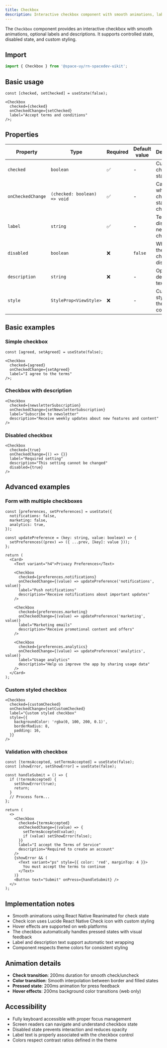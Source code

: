 ```yaml
---
title: Checkbox
description: Interactive checkbox component with smooth animations, labels, and descriptions for form inputs.
---
```


The `Checkbox` component provides an interactive checkbox with smooth animations, optional labels and descriptions. It supports controlled state, disabled state, and custom styling.

## Import

```typescript
import { Checkbox } from '@space-uy/rn-spacedev-uikit';
```

## Basic usage

```tsx
const [checked, setChecked] = useState(false);

<Checkbox
  checked={checked}
  onCheckedChange={setChecked}
  label="Accept terms and conditions"
/>;
```

## Properties

| Property          | Type                         | Required | Default value | Description                           |
| ----------------- | ---------------------------- | -------- | ------------- | ------------------------------------- |
| `checked`         | `boolean`                    | ✅       | -             | Current checked state                 |
| `onCheckedChange` | `(checked: boolean) => void` | ✅       | -             | Callback when checked state changes   |
| `label`           | `string`                     | ✅       | -             | Text label displayed next to checkbox |
| `disabled`        | `boolean`                    | ❌       | `false`       | Whether the checkbox is disabled      |
| `description`     | `string`                     | ❌       | -             | Optional description text             |
| `style`           | `StyleProp<ViewStyle>`       | ❌       | -             | Custom styles for the container       |

## Basic examples

### Simple checkbox

```tsx
const [agreed, setAgreed] = useState(false);

<Checkbox
  checked={agreed}
  onCheckedChange={setAgreed}
  label="I agree to the terms"
/>;
```

### Checkbox with description

```tsx
<Checkbox
  checked={newsletterSubscription}
  onCheckedChange={setNewsletterSubscription}
  label="Subscribe to newsletter"
  description="Receive weekly updates about new features and content"
/>
```

### Disabled checkbox

```tsx
<Checkbox
  checked={true}
  onCheckedChange={() => {}}
  label="Required setting"
  description="This setting cannot be changed"
  disabled={true}
/>
```

## Advanced examples

### Form with multiple checkboxes

```tsx
const [preferences, setPreferences] = useState({
  notifications: false,
  marketing: false,
  analytics: true,
});

const updatePreference = (key: string, value: boolean) => {
  setPreferences((prev) => ({ ...prev, [key]: value }));
};

return (
  <Card>
    <Text variant="h4">Privacy Preferences</Text>

    <Checkbox
      checked={preferences.notifications}
      onCheckedChange={(value) => updatePreference('notifications', value)}
      label="Push notifications"
      description="Receive notifications about important updates"
    />

    <Checkbox
      checked={preferences.marketing}
      onCheckedChange={(value) => updatePreference('marketing', value)}
      label="Marketing emails"
      description="Receive promotional content and offers"
    />

    <Checkbox
      checked={preferences.analytics}
      onCheckedChange={(value) => updatePreference('analytics', value)}
      label="Usage analytics"
      description="Help us improve the app by sharing usage data"
    />
  </Card>
);
```

### Custom styled checkbox

```tsx
<Checkbox
  checked={customChecked}
  onCheckedChange={setCustomChecked}
  label="Custom styled checkbox"
  style={{
    backgroundColor: 'rgba(0, 100, 200, 0.1)',
    borderRadius: 8,
    padding: 16,
  }}
/>
```

### Validation with checkbox

```tsx
const [termsAccepted, setTermsAccepted] = useState(false);
const [showError, setShowError] = useState(false);

const handleSubmit = () => {
  if (!termsAccepted) {
    setShowError(true);
    return;
  }
  // Process form...
};

return (
  <>
    <Checkbox
      checked={termsAccepted}
      onCheckedChange={(value) => {
        setTermsAccepted(value);
        if (value) setShowError(false);
      }}
      label="I accept the Terms of Service"
      description="Required to create an account"
    />
    {showError && (
      <Text variant="ps" style={{ color: 'red', marginTop: 4 }}>
        You must accept the terms to continue
      </Text>
    )}
    <Button text="Submit" onPress={handleSubmit} />
  </>
);
```

## Implementation notes

- Smooth animations using React Native Reanimated for check state
- Check icon uses Lucide React Native Check icon with custom styling
- Hover effects are supported on web platforms
- The checkbox automatically handles pressed states with visual feedback
- Label and description text support automatic text wrapping
- Component respects theme colors for consistent styling

## Animation details

- **Check transition**: 200ms duration for smooth check/uncheck
- **Color transition**: Smooth interpolation between border and filled states
- **Pressed state**: 200ms animation for press feedback
- **Hover effects**: 200ms background color transitions (web only)

## Accessibility

- Fully keyboard accessible with proper focus management
- Screen readers can navigate and understand checkbox state
- Disabled state prevents interaction and reduces opacity
- Label text is properly associated with the checkbox control
- Colors respect contrast ratios defined in the theme
